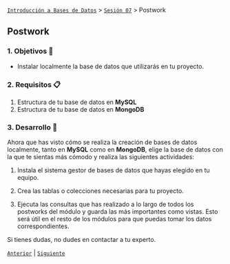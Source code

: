 [`Introducción a Bases de Datos`](../../Readme.md) > [`Sesión 07`](../Readme.md) > Postwork

## Postwork

### 1. Objetivos :dart:
- Instalar localmente la base de datos que utilizarás en tu proyecto.

### 2. Requisitos :clipboard:
1. Estructura de tu base de datos en __MySQL__
1. Estructura de tu base de datos en __MongoDB__

### 3. Desarrollo :rocket:
Ahora que has visto cómo se realiza la creación de bases de datos localmente, tanto en __MySQL__ como en __MongoDB__,
elige la base de datos con la que te sientas más cómodo y realiza las siguientes actividades:

1. Instala el sistema gestor de bases de datos que hayas elegido en tu equipo.

1. Crea las tablas o colecciones necesarias para tu proyecto.

1. Ejecuta las consultas que has realizado a lo largo de todos los postworks del módulo y guarda las más importantes
como vistas. Esto será útil en el resto de los módulos para que puedas tomar los datos correspondientes.

Si tienes dudas, no dudes en contactar a tu experto. 

[`Anterior`](../Proyecto/Readme.md) | [`Siguiente`](../Postwork/Readme.md)      
